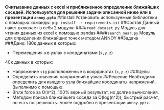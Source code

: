 **Считывание данных с excel и приближенное определение ближайших соседей.
Используется для решения задачи описанной ниже или в презентации `annoy.pptx`**
##install
Установить используемые библиотеки с помощью команды:
`pip install -r requirements.txt`
##Состав
Данный пакет включает в себя 2 модуля:
####`read_dataset.py`
   Модуль для чтения данных из excel с помощью pandas
####`search_near.py`
   Модуль для определения ближайших точек методом ANNOY
##Задача
###Дано:
180к данных в которых:
- Перемещения `u` в узлах с координатами (`x,y,z`)

40к данных в которых:
- Напряжение `sig` расположенные в координатах (`x,y,z`)
###Цель:
- Определить значения напряжений в узлах
##Решение
Необходимо определить для каждого узла ближайшие координаты напряжений.
Выполнимо с помощью:
- Brute force за O(n^2), 100% верный результат, но долгие вычисления.
- Методом поиска ближайшего соседа за O(log(n^2)), быстрый расчет, но есть погрешность.
Более подробно в презентации `annoy.pptx`.